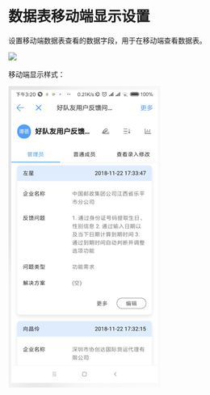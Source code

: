 # 数据表移动端显示设置

设置移动端数据表查看的数据字段，用于在移动端查看数据表。

![](http://livedoc.oss-cn-hangzhou.aliyuncs.com/livedoc/4b2b65910bb927e82bdd33d0344f1d6e?x-oss-process=image/format,gif)

移动端显示样式：

![](/assets/import322362436.png)



  

